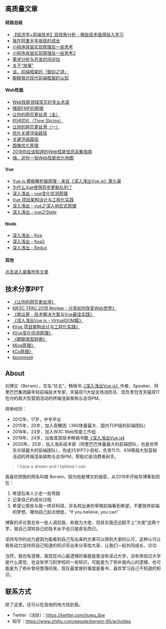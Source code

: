 ## 高质量文章

#### 经验总结
* [【经济学+前端技术】双视角分析 - 哪些技术值得投入学习](https://github.com/berwin/Blog/issues/51)
* [我在阿里半年收获的成长](https://github.com/berwin/Blog/issues/50)
* [小程序底层实现原理及一些思考](https://github.com/berwin/Blog/issues/43)
* [小程序底层实现原理及一些思考2](https://github.com/berwin/Blog/issues/49)
* [需求分析与开发时间评估](https://github.com/berwin/Blog/issues/40)
* [关于“放量”](https://github.com/berwin/Blog/issues/37)
* [谈，前端框架的『御剑之道』](https://github.com/berwin/Blog/issues/26)
* [聊聊我对现代前端框架的认知](https://github.com/berwin/Blog/issues/20)

#### Web性能
* [Web性能领域常见的专业术语](https://github.com/berwin/Blog/issues/46)
* [捕获FMP的原理](https://github.com/berwin/Blog/issues/42)
* [让你的网页更丝滑（全）](https://github.com/berwin/Blog/issues/39)
* [时间切片（Time Slicing）](https://github.com/berwin/Blog/issues/38)
* [让你的网页更丝滑（一）](https://github.com/berwin/Blog/issues/35)
* [优化关键渲染路径](https://github.com/berwin/Blog/issues/32)
* [关键渲染路径](https://github.com/berwin/Blog/issues/29)
* [图像优化原理](https://github.com/berwin/Blog/issues/28)
* [2018你应该知道的Web性能信息采集指南](https://github.com/berwin/Blog/issues/25)
* [嗨，送你一张Web性能优化地图](https://github.com/berwin/Blog/issues/23)

#### Vue
* [Vue.js 模板解析器原理 - 来自《深入浅出Vue.js》第九章](https://github.com/berwin/Blog/issues/36)
* [为什么Vue使用异步更新队列？](https://github.com/berwin/Blog/issues/22)
* [深入浅出 - vue变化侦测原理](https://github.com/berwin/Blog/issues/17)
* [Vue 项目架构设计与工程化实践](https://github.com/berwin/Blog/issues/14)
* [深入浅出 - vue之深入响应式原理](https://github.com/berwin/Blog/issues/11)
* [深入浅出 - vue之State](https://github.com/berwin/Blog/issues/13)

#### Node
* [深入浅出 - Koa](https://github.com/berwin/Blog/issues/8)
* [深入浅出 - Koa2](https://github.com/berwin/Blog/issues/9)
* [深入浅出 - Redux](https://github.com/berwin/Blog/issues/4)

#### 其他
[点击进入查看所有文章](https://github.com/berwin/Blog/issues)


## 技术分享PPT

* [《让你的网页更丝滑》](https://ppt.baomitu.com/d/b267a4a3)
* [《W3C TPAC 2018 Review - 分享如何改变Web世界》](https://slides.com/berwin/w3c-tpac-2018-review/)
* [《南瓜屋 - 技术解决方案与Vue最佳实践》](https://ppt.baomitu.com/d/8a94cafc)
* [《深入浅出Vue.js - VirtualDOM篇》](https://ppt.baomitu.com/d/2afbd5b9)
* [《Vue 项目架构设计与工程化实践》](https://slides.com/berwin/vue-architecture-design-and-engineering-practice)
* [《Vue变化侦测原理》](https://slides.com/berwin/vue-change-detection/)
* [《聊聊类型转换》](https://ppt.baomitu.com/d/e6515023)
* [《Koa原理》](http://berwin.github.io/ppts/koa/)
* [《Co原理》](http://berwin.github.io/ppts/co/)
* [《promise》](http://berwin.github.io/ppts/promise/)

## About

刘博文（Berwin），花名“玖五”，畅销书[《深入浅出Vue.js》](https://item.jd.com/12573168.html)作者、Speaker、阿里巴巴集团最年轻前端技术专家，天猫双11大促会场消防员、现负责包含天猫双11在内的超大型营销活动的终端渲染架构与会场PM。

简单经历：

* 2012年，17岁，中专毕业
* 2015年，20岁，加入奇舞团（360体量最大、国内TOP级的前端团队）
* 2018年，23岁，加入W3C Web性能工作组
* 2019年，24岁，出版首部技术畅销书籍[《深入浅出Vue.js》](https://item.jd.com/12573168.html)
* 2020年，25岁，加入淘系技术部（阿里巴巴体量最大的前端团队，也是世界东半球最大的前端团队），完成25岁P7小目标，负责11.11、618等超大型营销活动的终端渲染架构与会场PM，帮助亿级消费者剁手。

> I have a dream and I believe I can

我喜欢把我的网名叫做 Berwin，因为他是博文的谐音，从2015年开始写博客到现在：
1. 希望后来人少走一些弯路
2. 记录自己的成长过程
3. 希望让那些与我一样非科班，非名校出身的草根前端看到希望，不要放弃前端的梦想，哪怕自己起点很低，“If you believe, you can”

博客的评论里总有一些人调侃我，称我为大佬，但其实我还远配不上“大佬”这两个字，我自己深知自己的技术水平也只是皮毛而已。

坚持写作的动力是因为能看到自己写出来的文章可以得到大家的认可，这种认可让我有动力坚持将自己知道的知识写出来分享给大家，让我们一起共同成长。😊😊

当然，我也有遗憾，我现在内心最遗憾的事就是我没有读过大学，没有体验过大学是什么感觉，也没有学习到学校的一些知识，可能是为了弥补我内心的遗憾，也可能是为了弥补曾经堕落的我，现在最爱做的事就是看书，喜欢学习自己不知道的知识。

## 联系方式

除了这里，还可以在其他的地方找到我。

* Twitter（活跃）：https://twitter.com/jiuwu_lbw
* 知乎：https://www.zhihu.com/people/berwin-95/activities
